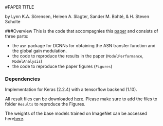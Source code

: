 #PAPER TITLE

by Lynn K.A. Sörensen, Heleen A. Slagter, Sander M. Bohté, & H. Steven Scholte

###Overview
This is the code that accompagnies this [paper]() and consists of three parts:

* the `asn` package for DCNNs for obtaining the ASN transfer function and the global gain modulation.
* the code to reproduce the results in the paper (`ModelPerformance`, `ModelAnalysis`)
* the code to reproduce the paper figures (`Figures`)


### Dependencies

Implementation for Keras (2.2.4) with a tensorflow backend (1.10).

All result files can be downloaded [here](). Please make sure to add the files to folder `Results` to reproduce the Figures.

The weights of the base models trained on ImageNet can be accessed here[here](https://uvaauas.figshare.com/projects/Leveraging_spiking_deep_neural_networks_to_understand_neural_mechanisms_underlying_selective_attention/94406). 

